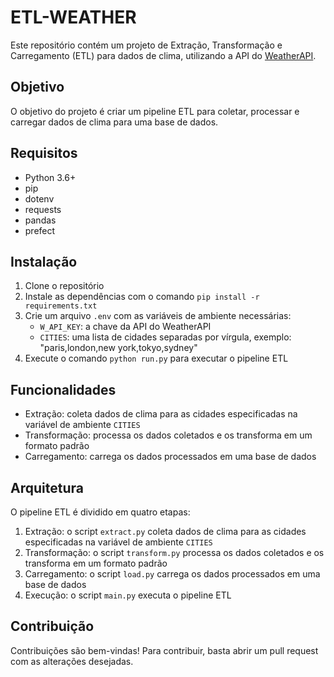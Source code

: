 # ETL-WEATHER

Este repositório contém um projeto de Extração, Transformação e Carregamento (ETL) para dados de clima, utilizando a API do [WeatherAPI](https://www.weatherapi.com/).

## Objetivo

O objetivo do projeto é criar um pipeline ETL para coletar, processar e carregar dados de clima para uma base de dados.

## Requisitos

* Python 3.6+
* pip
* dotenv
* requests
* pandas
* prefect

## Instalação

1. Clone o repositório
2. Instale as dependências com o comando `pip install -r requirements.txt`
3. Crie um arquivo `.env` com as variáveis de ambiente necessárias:
	* `W_API_KEY`: a chave da API do WeatherAPI
	* `CITIES`: uma lista de cidades separadas por vírgula, exemplo: "paris,london,new york,tokyo,sydney"
4. Execute o comando `python run.py` para executar o pipeline ETL

## Funcionalidades

* Extração: coleta dados de clima para as cidades especificadas na variável de ambiente `CITIES`
* Transformação: processa os dados coletados e os transforma em um formato padrão
* Carregamento: carrega os dados processados em uma base de dados

## Arquitetura

O pipeline ETL é dividido em quatro etapas:

1. Extração: o script `extract.py` coleta dados de clima para as cidades especificadas na variável de ambiente `CITIES`
2. Transformação: o script `transform.py` processa os dados coletados e os transforma em um formato padrão
3. Carregamento: o script `load.py` carrega os dados processados em uma base de dados
4. Execução: o script `main.py` executa o pipeline ETL

## Contribuição

Contribuições são bem-vindas! Para contribuir, basta abrir um pull request com as alterações desejadas.
